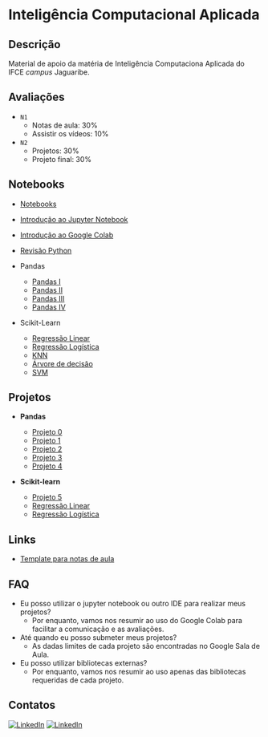 # Inteligência Computacional Aplicada

## Descrição
Material de apoio da matéria de Inteligência Computaciona Aplicada do IFCE *campus* Jaguaribe.

## Avaliações
- `N1`
  - Notas de aula: 30%
  - Assistir os vídeos: 10%
- `N2`
  - Projetos: 30%
  - Projeto final: 30%

## Notebooks
- [Notebooks](notebooks/README.md)

- [Introdução ao Jupyter Notebook](notebooks/notebook-0.ipynb)
- [Introdução ao Google Colab](notebooks/notebook-1.ipynb)
- [Revisão Python](notebooks/notebook-2.ipynb)
- Pandas
  - [Pandas I](notebooks/notebook-3.ipynb)
  - [Pandas II](notebooks/notebook-4.ipynb)
  - [Pandas III](notebooks/notebook-5.ipynb)
  - [Pandas IV](notebooks/notebook-6.ipynb)
- Scikit-Learn
  - [Regressão Linear](notebooks/notebook-7.ipynb)
  - [Regressão Logística](notebooks/notebook-8.ipynb)
  - [KNN](notebooks/notebook-9.ipynb)
  - [Árvore de decisão](notebooks/notebook-10.ipynb)
  - [SVM](notebooks/notebook-11.ipynb)

## Projetos
- **Pandas**
  - [Projeto 0](projetos/projeto-0.md)
  - [Projeto 1](projetos/projeto-1.md)
  - [Projeto 2](projetos/projeto-2.md)
  - [Projeto 3](projetos/projeto-3.md)
  - [Projeto 4](projetos/projeto-4.md)

  
- **Scikit-learn**
  - [Projeto 5](projetos/projeto-5.md)
  - [Regressão Linear](projetos/projeto-6.ipynb)
  - [Regressão Logística](projetos/projeto-7.ipynb)

## Links
- [Template para notas de aula](https://www.overleaf.com/read/jswgyhbstfps)

## FAQ
 - Eu posso utilizar o jupyter notebook ou outro IDE para realizar meus projetos?
   - Por enquanto, vamos nos resumir ao uso do Google Colab para facilitar a comunicação e as avaliações.
 - Até quando eu posso submeter meus projetos?
   - As dadas limites de cada projeto são encontradas no Google Sala de Aula.
 - Eu posso utilizar bibliotecas externas?
   - Por enquanto, vamos nos resumir ao uso apenas das bibliotecas requeridas de cada projeto.


## Contatos
[![LinkedIn](https://img.shields.io/badge/-linkedin-blue?logo=linkedin)](http://bit.ly/vx-linkedin)
[![LinkedIn](https://img.shields.io/badge/-twitter-blue?logo=twitter)](https://bit.ly/vx-twitter)

